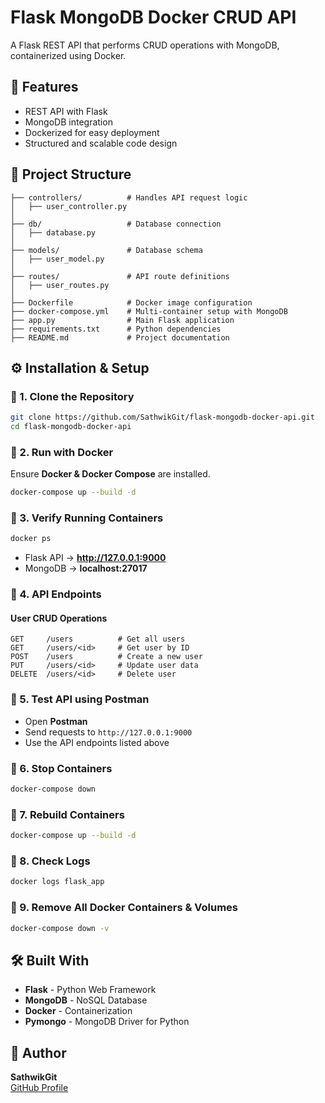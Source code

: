 # Flask MongoDB Docker CRUD API

A Flask REST API that performs CRUD operations with MongoDB, containerized using Docker.

## 🚀 Features
- REST API with Flask
- MongoDB integration
- Dockerized for easy deployment
- Structured and scalable code design

## 📂 Project Structure
```plaintext
├── controllers/          # Handles API request logic
│   ├── user_controller.py
│
├── db/                   # Database connection
│   ├── database.py
│
├── models/               # Database schema
│   ├── user_model.py
│
├── routes/               # API route definitions
│   ├── user_routes.py
│
├── Dockerfile            # Docker image configuration
├── docker-compose.yml    # Multi-container setup with MongoDB
├── app.py                # Main Flask application
├── requirements.txt      # Python dependencies
├── README.md             # Project documentation
```

## ⚙️ Installation & Setup

### **🔹 1. Clone the Repository**
```bash
git clone https://github.com/SathwikGit/flask-mongodb-docker-api.git
cd flask-mongodb-docker-api
```

### **🔹 2. Run with Docker**
Ensure **Docker & Docker Compose** are installed.
```bash
docker-compose up --build -d
```

### **🔹 3. Verify Running Containers**
```bash
docker ps
```
- Flask API → **http://127.0.0.1:9000**
- MongoDB → **localhost:27017**

### **🔹 4. API Endpoints**
#### **User CRUD Operations**
```plaintext
GET     /users          # Get all users
GET     /users/<id>     # Get user by ID
POST    /users          # Create a new user
PUT     /users/<id>     # Update user data
DELETE  /users/<id>     # Delete user
```

### **🔹 5. Test API using Postman**
- Open **Postman**
- Send requests to `http://127.0.0.1:9000`
- Use the API endpoints listed above

### **🔹 6. Stop Containers**
```bash
docker-compose down
```

### **🔹 7. Rebuild Containers**
```bash
docker-compose up --build -d
```

### **🔹 8. Check Logs**
```bash
docker logs flask_app
```


### **🔹 9. Remove All Docker Containers & Volumes**
```bash
docker-compose down -v
```

## 🛠️ Built With
- **Flask** - Python Web Framework
- **MongoDB** - NoSQL Database
- **Docker** - Containerization
- **Pymongo** - MongoDB Driver for Python

## 👤 Author
**SathwikGit**  
[GitHub Profile](https://github.com/SathwikGit)


